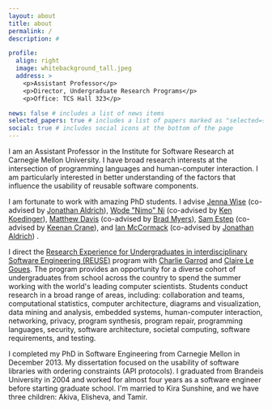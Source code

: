 ```yaml
---
layout: about
title: about
permalink: /
description: #

profile:
  align: right
  image: whitebackground_tall.jpeg
  address: >
    <p>Assistant Professor</p>
    <p>Director, Undergraduate Research Programs</p>
    <p>Office: TCS Hall 323</p>

news: false # includes a list of news items
selected_papers: true # includes a list of papers marked as "selected={true}"
social: true # includes social icons at the bottom of the page
---
```


I am an Assistant Professor in the Institute for Software Research at Carnegie Mellon University. I have broad research interests at the intersection of programming languages and human-computer interaction. I am particularly interested in better understanding of the factors that influence the usability of reusable software components.

I am fortunate to work with amazing PhD students. I advise [Jenna Wise](https://www.cs.cmu.edu/~jlwise/) (co-advised by [Jonathan Aldrich](http://www.cs.cmu.edu/~aldrich/)), [Wode "Nimo" Ni](http://www.cs.cmu.edu/~woden/) (co-advised by [Ken Koedinger](http://pact.cs.cmu.edu/koedinger.html)), [Matthew Davis](http://cmumatt.github.io) (co-advised by [Brad Myers](https://www.cs.cmu.edu/~bam/)), [Sam Estep](https://samestep.com/) (co-advised by [Keenan Crane](https://www.cs.cmu.edu/~kmcrane/)), and [Ian McCormack](https://icmccorm.me/) (co-advised by [Jonathan Aldrich](http://www.cs.cmu.edu/~aldrich/)) .

I direct the [Research Experience for Undergraduates in interdisciplinary Software Engineering (REUSE)](https://reuse.cs.cmu.edu/) program with [Charlie Garrod](https://www.cs.cmu.edu/~charlie/) and [Claire Le Goues](https://clairelegoues.com/). The program provides an opportunity for a diverse cohort of undergraduates from school across the country to spend the summer working with the world's leading computer scientists. Students conduct research in a broad range of areas, including: collaboration and teams, computational statistics, computer architecture, diagrams and visualization, data mining and analysis, embedded systems, human-computer interaction, networking, privacy, program synthesis, program repair, programming languages, security, software architecture, societal computing, software requirements, and testing.

I completed my PhD in Software Engineering from Carnegie Mellon in December 2013. My dissertation focused on the usability of software libraries with ordering constraints (API protocols). I graduated from Brandeis University in 2004 and worked for almost four years as a software engineer before starting graduate school. I'm married to Kira Sunshine, and we have three children: Akiva, Elisheva, and Tamir.
